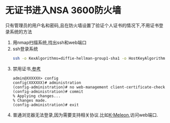 # 无证书进入NSA 3600防火墙
只有管理员的用户名和密码,且在防火墙设置了验证个人证书的情况下,不用证书登录系统的方法
1. 用nmap扫描系统,找出ssh和web端口
2. ssh登录系统
    ```bash
    ssh -o KexAlgorithms=diffie-hellman-group1-sha1 -o HostKeyAlgorithms=ssh-rsa -p 7890 admin@10.0.0.252
    ```
3. 禁用证书,[参考](https://www.sonicwall.com/en-us/support/knowledge-base/170505920320074)
    ```
    admin@XXXXXX> config
    config(XXXXXX)# administration
    (config-administration)# no web-management client-certificate-check
    (config-administration)# commit
    % Applying changes...
    % Changes made.
    (config-administration)# exit
    ```
4. 普通浏览器无法登录,因为需要支持相关协议.比如[K-Meleon](https://sourceforge.net/projects/kmeleon/),访问web端口.